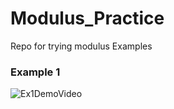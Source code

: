 # Modulus_Practice
Repo for trying modulus Examples

### Example 1

![Ex1DemoVideo](https://github.com/user-attachments/assets/fd183da1-802e-4ac3-b6f2-90cb1feac040)
